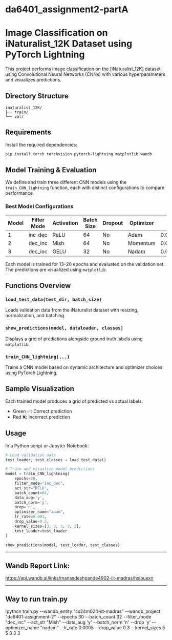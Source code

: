 # da6401_assignment2-partA

# Image Classification on iNaturalist_12K Dataset using PyTorch Lightning

This project performs image classification on the [iNaturalist_12K] dataset using Convolutional Neural Networks (CNNs) with various hyperparameters and visualizes predictions.

## Directory Structure
```
inaturalist_12K/
├── train/
└── val/
```

## Requirements

Install the required dependencies:

```bash
pip install torch torchvision pytorch-lightning matplotlib wandb
```

##  Model Training & Evaluation

We define and train three different CNN models using the `train_CNN_lightning` function, each with distinct configurations to compare performance.

### Best Model Configurations

| Model | Filter Mode | Activation | Batch Size | Dropout | Optimizer | LR     | Val Accuracy |
|-------|-------------|------------|------------|---------|-----------|--------|--------------|
| 1     | inc_dec     | ReLU       | 64         | No      | Adam      | 0.001  | 0.4095       |
| 2     | dec_inc     | Mish       | 64         | No      | Momentum  | 0.0001 | 0.4005       |
| 3     | dec_inc     | GELU       | 32         | No      | Nadam     | 0.0001 | 0.3960       |

Each model is trained for 13–20 epochs and evaluated on the validation set. The predictions are visualized using `matplotlib`.

## Functions Overview

### `load_test_data(test_dir, batch_size)`
Loads validation data from the iNaturalist dataset with resizing, normalization, and batching.

### `show_predictions(model, dataloader, classes)`
Displays a grid of predictions alongside ground truth labels using `matplotlib`.

### `train_CNN_lightning(...)`
Trains a CNN model based on dynamic architecture and optimizer choices using PyTorch Lightning.

## Sample Visualization

Each trained model produces a grid of predicted vs actual labels:

- Green ✅: Correct prediction
- Red ❌: Incorrect prediction

## Usage

In a Python script or Jupyter Notebook:

```python
# Load validation data
test_loader, test_classes = load_test_data()

# Train and visualize model predictions
model = train_CNN_lightning(
    epochs=20,
    filter_mode="inc_dec",
    act_str="RELU",
    batch_count=64,
    data_aug='y',
    batch_norm='y',
    drop='n',
    optimizer_name="adam",
    lr_rate=0.001,
    drop_value=0.2,
    kernel_sizes=[3, 3, 3, 3, 3],
    test_loader=test_loader
)

show_predictions(model, test_loader, test_classes)
```
---
## Wandb Report Link:
https://api.wandb.ai/links/manasdeshpande4902-iit-madras/hxjbuexn


---
## Way to run train.py
!python train.py --wandb_entity "cs24m024-iit-madras" --wandb_project "da6401-assignment-2" --epochs 30 --batch_count 32 --filter_mode "dec_inc" --act_str "Mish" --data_aug 'y' --batch_norm 'n' --drop 'y' --optimizer_name "nadam" --lr_rate 0.0005 --drop_value 0.3 --kernel_sizes 5 5 3 3 3


